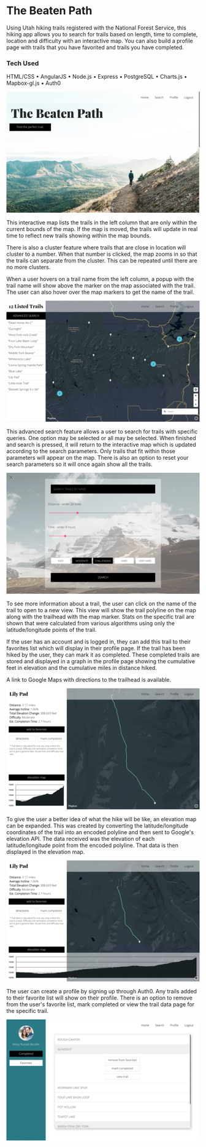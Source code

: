 # The Beaten Path

Using Utah hiking trails registered with the National Forest Service, this hiking app allows you to search for trails based on length, time to complete, location and difficulty with an interactive map. You can also build a profile page with trails that you have favorited and trails you have completed.

### Tech Used
 HTML/CSS  •  AngularJS  •  Node.js  •  Express  •  PostgreSQL  •  Charts.js  •  Mapbox-gl.js  •  Auth0

![1](/readme-images/home-page.png)

This interactive map lists the trails in the left column that are only within the current bounds of the map. If the map is moved, the trails will update in real time to reflect new trails showing within the map bounds.

There is also a cluster feature where trails that are close in location will cluster to a number. When that number is clicked, the map zooms in so that the trails can separate from the cluster. This can be repeated until there are no more clusters.

When a user hovers on a trail name from the left column, a popup with the trail name will show above the marker on the map associated with the trail. The user can also hover over the map markers to get the name of the trail.

![2](/readme-images/trails-map.png)

This advanced search feature allows a user to search for trails with specific queries. One option may be selected or all may be selected. When finished and search is pressed, it will return to the interactive map which is updated according to the search parameters. Only trails that fit within those parameters will appear on the map. There is also an option to reset your search parameters so it will once again show all the trails.

![3](/readme-images/trail-search.png)

To see more information about a trail, the user can click on the name of the trail to open to a new view. This view will show the trail polyline on the map along with the trailhead with the map marker. Stats on the specific trail are shown that were calculated from various algorithms using only the latitude/longitude points of the trail. 

If the user has an account and is logged in, they can add this trail to their favorites list which will display in their profile page. If the trail has been hiked by the user, they can mark it as completed. These completed trails are stored and displayed in a graph in the profile page showing the cumulative feet in elevation and the cumulative miles in distance hiked.  

A link to Google Maps with directions to the trailhead is available.

![4](/readme-images/trail-data.png)

To give the user a better idea of what the hike will be like, an elevation map can be expanded. This was created by converting the latitude/longitude coordinates of the trail into an encoded polyline and then sent to Google's elevation API. The data received was the elevation of each latitude/longitude point from the encoded polyline. That data is then displayed in the elevation map.

![5](/readme-images/elevation-map.png)

The user can create a profile by signing up through Auth0. Any trails added to their favorite list will show on their profile. There is an option to remove from the user's favorite list, mark completed or view the trail data page for the specific trail. 

![6](/readme-images/profile-page.png)




